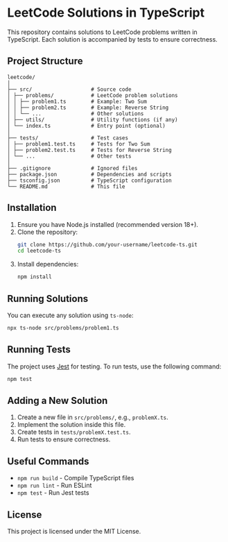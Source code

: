 # LeetCode Solutions in TypeScript

This repository contains solutions to LeetCode problems written in TypeScript. Each solution is accompanied by tests to ensure correctness.

## Project Structure

```
leetcode/
│
├── src/                   # Source code
│ ├── problems/            # LeetCode problem solutions
│ │ ├── problem1.ts        # Example: Two Sum
│ │ ├── problem2.ts        # Example: Reverse String
│ │ └── ...                # Other solutions
│ ├── utils/               # Utility functions (if any)
│ └── index.ts             # Entry point (optional)
│
├── tests/                 # Test cases
│ ├── problem1.test.ts     # Tests for Two Sum
│ ├── problem2.test.ts     # Tests for Reverse String
│ └── ...                  # Other tests
│
├── .gitignore             # Ignored files
├── package.json           # Dependencies and scripts
├── tsconfig.json          # TypeScript configuration
└── README.md              # This file
```

## Installation

1. Ensure you have Node.js installed (recommended version 18+).
2. Clone the repository:
   ```sh
   git clone https://github.com/your-username/leetcode-ts.git
   cd leetcode-ts
   ```
3. Install dependencies:
   ```sh
   npm install
   ```

## Running Solutions

You can execute any solution using `ts-node`:

```sh
npx ts-node src/problems/problem1.ts
```

## Running Tests

The project uses [Jest](https://jestjs.io/) for testing. To run tests, use the following command:

```sh
npm test
```

## Adding a New Solution

1. Create a new file in `src/problems/`, e.g., `problemX.ts`.
2. Implement the solution inside this file.
3. Create tests in `tests/problemX.test.ts`.
4. Run tests to ensure correctness.

## Useful Commands

- `npm run build` - Compile TypeScript files
- `npm run lint` - Run ESLint
- `npm test` - Run Jest tests

## License

This project is licensed under the MIT License.
